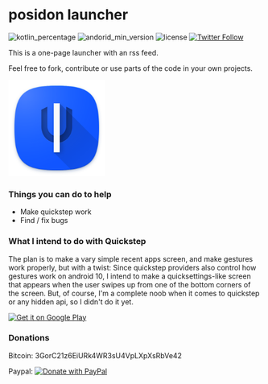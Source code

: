 # posidon launcher
![kotlin_percentage](https://img.shields.io/badge/kotlin-100%25-6779F6)
![andorid_min_version](https://img.shields.io/badge/minSdk-21-3DDC84)
![license](https://img.shields.io/github/license/leoxshn/posidonLauncher?color=ff8800)
[![Twitter Follow](https://img.shields.io/twitter/follow/posidon?style=social)](https://twitter.com/posidon)

This is a one-page launcher with an rss feed.

Feel free to fork, contribute or use parts of the code in your own projects.

<img width=192px src="/fastlane/metadata/android/en-US/images/icon.png"/>

### Things you can do to help
- Make quickstep work
- Find / fix bugs

### What I intend to do with Quickstep
The plan is to make a vary simple recent apps screen, and make gestures work properly, but with a twist:
Since quickstep providers also control how gestures work on android 10, I intend to make a quicksettings-like screen that appears when the user swipes up from one of the bottom corners of the screen. But, of course, I'm a complete noob when it comes to quickstep or any hidden api, so I didn't do it yet.


<a href="https://play.google.com/store/apps/details?id=posidon.launcher">
<img height="72" alt="Get it on Google Play" src="https://play.google.com/intl/en_us/badges/images/generic/en_badge_web_generic.png" /></a>

### Donations

Bitcoin: 3GorC21z6EiURk4WR3sU4VpLXpXsRbVe42

Paypal:
<a href="https://www.paypal.com/cgi-bin/webscr?cmd=_s-xclick&hosted_button_id=HGZADEVYSUZAY&source=url">
<img alt="Donate with PayPal" src="https://www.paypalobjects.com/en_US/i/btn/btn_donate_SM.gif"/>
</a>
